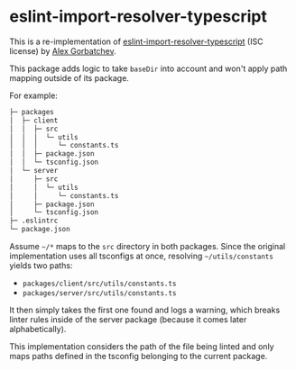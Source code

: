 # eslint-import-resolver-typescript

This is a re-implementation of [eslint-import-resolver-typescript](https://github.com/alexgorbatchev/eslint-import-resolver-typescript)
(ISC license) by [Alex Gorbatchev](https://github.com/alexgorbatchev).

This package adds logic to take `baseDir` into account and won't apply path
mapping outside of its package.

For example:

```txt
├─ packages
│  ├─ client
│  │  ├─ src
│  │  │  └─ utils
│  │  │     └─ constants.ts
│  │  ├─ package.json
│  │  └─ tsconfig.json
│  └─ server
│     ├─ src
│     │  └─ utils
│     │     └─ constants.ts
│     ├─ package.json
│     └─ tsconfig.json
├─ .eslintrc
└─ package.json
```

Assume `~/*` maps to the `src` directory in both packages. Since the original
implementation uses all tsconfigs at once, resolving `~/utils/constants` yields
two paths:

- `packages/client/src/utils/constants.ts`
- `packages/server/src/utils/constants.ts`

It then simply takes the first one found and logs a warning, which breaks linter
rules inside of the server package (because it comes later alphabetically).

This implementation considers the path of the file being linted and only maps
paths defined in the tsconfig belonging to the current package.
